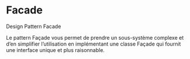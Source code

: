 # Facade
Design Pattern Facade

Le pattern Façade vous permet de prendre un sous-système complexe et d’en simplifier l’utilisation en implémentant une classe Façade qui fournit une interface unique et plus raisonnable. 
